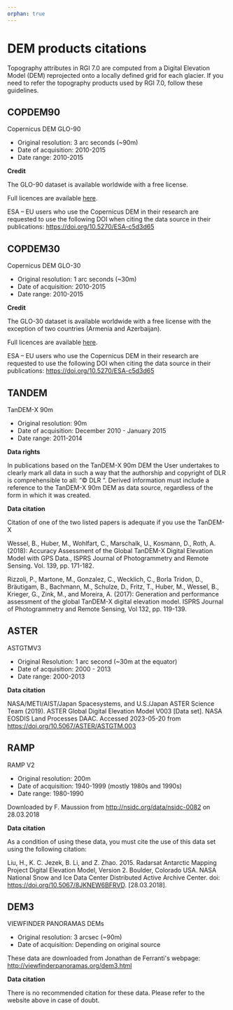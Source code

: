 ```yaml
---
orphan: true
---
```


# DEM products citations

Topography attributes in RGI 7.0 are computed from a Digital Elevation Model (DEM) reprojected onto a locally defined grid for each glacier. If you need to refer the topography products used by RGI 7.0, follow these guidelines.

## COPDEM90

Copernicus DEM GLO-90

- Original resolution: 3 arc seconds (~90m)
- Date of acquisition: 2010-2015
- Date range: 2010-2015

**Credit**

The GLO-90 dataset is available worldwide with a free license.

Full licences are available [here](https://spacedata.copernicus.eu/documents/20123/121286/CSCDA_ESA_Mission-specific+Annex_31_Oct_22.pdf/fb109818-56ad-bbee-053c-d972aed25ce6?t=1674741175657).

ESA – EU users who use the Copernicus DEM in their research are requested
to use the following DOI when citing the data source in their publications:
https://doi.org/10.5270/ESA-c5d3d65


## COPDEM30

Copernicus DEM GLO-30

- Original resolution: 1 arc seconds (~30m)
- Date of acquisition: 2010-2015
- Date range: 2010-2015

**Credit**

The GLO-30 dataset is available worldwide with a free license
with the exception of two countries (Armenia and Azerbaijan).

Full licences are available [here](https://spacedata.copernicus.eu/documents/20123/121286/CSCDA_ESA_Mission-specific+Annex_31_Oct_22.pdf/fb109818-56ad-bbee-053c-d972aed25ce6?t=1674741175657).

ESA – EU users who use the Copernicus DEM in their research are requested
to use the following DOI when citing the data source in their publications:
https://doi.org/10.5270/ESA-c5d3d65
    
    
## TANDEM

TanDEM-X 90m

- Original resolution: 90m
- Date of acquisition: December 2010 - January 2015
- Date range: 2011-2014

**Data rights**

In publications based on the TanDEM-X 90m DEM the User undertakes to clearly
mark all data in such a way that the authorship and copyright of DLR is
comprehensible to all: “© DLR ”. Derived information must include a reference
to the TanDEM-X 90m DEM as data source, regardless of the form in which it was
created.

**Data citation**

Citation of one of the two listed papers is adequate if you use the TanDEM-X

Wessel, B., Huber, M., Wohlfart, C., Marschalk, U., Kosmann, D., Roth, A.
(2018): Accuracy Assessment of the Global TanDEM-X Digital Elevation Model with
GPS Data., ISPRS Journal of Photogrammetry and Remote Sensing. Vol. 139, pp.
171-182.

Rizzoli, P., Martone, M., Gonzalez, C., Wecklich, C., Borla Tridon, D.,
Bräutigam, B., Bachmann, M., Schulze, D., Fritz, T., Huber, M., Wessel, B.,
Krieger, G., Zink, M., and Moreira, A. (2017): Generation and performance
assessment of the global TanDEM-X digital elevation model. ISPRS Journal of
Photogrammetry and Remote Sensing, Vol 132, pp. 119-139.

## ASTER

ASTGTMV3

- Original Resolution: 1 arc second (~30m at the equator)
- Date of acquisition: 2000 - 2013
- Date range: 2000-2013

**Data citation**

NASA/METI/AIST/Japan Spacesystems, and U.S./Japan ASTER Science Team (2019).
ASTER Global Digital Elevation Model V003 [Data set]. NASA EOSDIS Land
Processes DAAC. Accessed 2023-05-20 from https://doi.org/10.5067/ASTER/ASTGTM.003

## RAMP

RAMP V2

- Original resolution: 200m
- Date of acquisition: 1940-1999 (mostly 1980s and 1990s)
- Date range: 1980-1990

Downloaded by F. Maussion from http://nsidc.org/data/nsidc-0082 on 28.03.2018

**Data citation**

As a condition of using these data, you must cite the use of this data set
using the following citation:

Liu, H., K. C. Jezek, B. Li, and Z. Zhao. 2015. Radarsat Antarctic Mapping
Project Digital Elevation Model, Version 2. Boulder, Colorado USA.
NASA National Snow and Ice Data Center Distributed Active Archive Center.
doi: https://doi.org/10.5067/8JKNEW6BFRVD. [28.03.2018].

## DEM3

VIEWFINDER PANORAMAS DEMs

- Original resolution: 3 arcsec (~90m)
- Date of acquisition: Depending on original source

These data are downloaded from Jonathan de Ferranti's webpage:
http://viewfinderpanoramas.org/dem3.html

**Data citation**

There is no recommended citation for these data. Please refer to the website
above in case of doubt.
